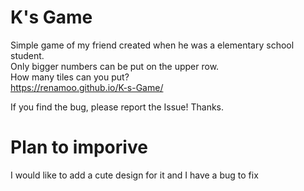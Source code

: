 # K's Game
Simple game of my friend created when he was a elementary school student.  
Only bigger numbers can be put on the upper row.  
How many tiles can you put?  
https://renamoo.github.io/K-s-Game/  

If you find the bug, please report the Issue! Thanks.

# Plan to imporive
I would like to add a cute design for it and I have a bug to fix
